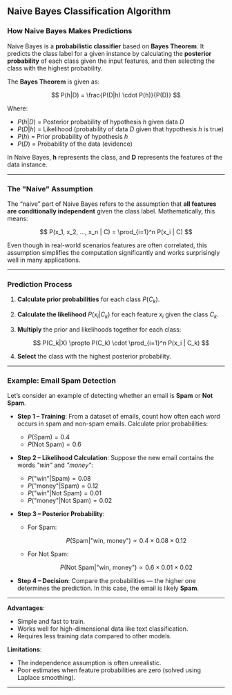## **Naive Bayes Classification Algorithm**

### **How Naive Bayes Makes Predictions**

Naive Bayes is a **probabilistic classifier** based on **Bayes Theorem**.
It predicts the class label for a given instance by calculating the **posterior probability** of each class given the input features, and then selecting the class with the highest probability.

The **Bayes Theorem** is given as:

$$
P(h|D) = \frac{P(D|h) \cdot P(h)}{P(D)}
$$

Where:

- $P(h|D)$ = Posterior probability of hypothesis $h$ given data $D$
- $P(D|h)$ = Likelihood (probability of data $D$ given that hypothesis $h$ is true)
- $P(h)$ = Prior probability of hypothesis $h$
- $P(D)$ = Probability of the data (evidence)

In Naive Bayes, **h** represents the class, and **D** represents the features of the data instance.

---

### **The "Naive" Assumption**

The “naive” part of Naive Bayes refers to the assumption that **all features are conditionally independent** given the class label.
Mathematically, this means:

$$
P(x_1, x_2, ..., x_n | C) = \prod_{i=1}^n P(x_i | C)
$$

Even though in real-world scenarios features are often correlated, this assumption simplifies the computation significantly and works surprisingly well in many applications.

---

### **Prediction Process**

1. **Calculate prior probabilities** for each class $P(C_k)$.
2. **Calculate the likelihood** $P(x_i | C_k)$ for each feature $x_i$ given the class $C_k$.
3. **Multiply** the prior and likelihoods together for each class:

   $$
   P(C_k|X) \propto P(C_k) \cdot \prod_{i=1}^n P(x_i | C_k)
   $$

4. **Select** the class with the highest posterior probability.

---

### **Example: Email Spam Detection**

Let’s consider an example of detecting whether an email is **Spam** or **Not Spam**.

- **Step 1 – Training**: From a dataset of emails, count how often each word occurs in spam and non-spam emails. Calculate prior probabilities:

  - $P(\text{Spam}) = 0.4$
  - $P(\text{Not Spam}) = 0.6$

- **Step 2 – Likelihood Calculation**: Suppose the new email contains the words _"win"_ and _"money"_:

  - $P(\text{"win"}|\text{Spam}) = 0.08$
  - $P(\text{"money"}|\text{Spam}) = 0.12$
  - $P(\text{"win"}|\text{Not Spam}) = 0.01$
  - $P(\text{"money"}|\text{Not Spam}) = 0.02$

- **Step 3 – Posterior Probability**:

  - For Spam:

    $$
    P(\text{Spam}|\text{"win, money"}) \propto 0.4 \times 0.08 \times 0.12
    $$

  - For Not Spam:

    $$
    P(\text{Not Spam}|\text{"win, money"}) \propto 0.6 \times 0.01 \times 0.02
    $$

- **Step 4 – Decision**: Compare the probabilities — the higher one determines the prediction. In this case, the email is likely **Spam**.

---

**Advantages**:

- Simple and fast to train.
- Works well for high-dimensional data like text classification.
- Requires less training data compared to other models.

**Limitations**:

- The independence assumption is often unrealistic.
- Poor estimates when feature probabilities are zero (solved using Laplace smoothing).

---
